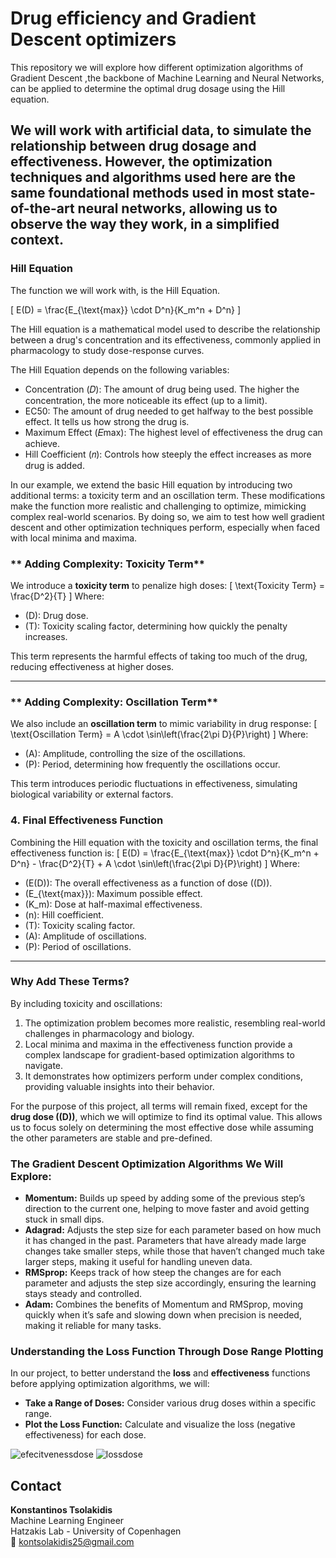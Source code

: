 # Drug efficiency and Gradient Descent optimizers

This repository we will explore how different optimization algorithms of Gradient Descent ,the backbone of Machine Learning and Neural Networks, can be applied to determine the optimal drug dosage using the Hill equation.

We will work with artificial data, to simulate the relationship between drug dosage and effectiveness.
However, the optimization techniques and algorithms used here are the same foundational methods used in most state-of-the-art neural networks, allowing us to observe the way they work, in a simplified context.
---

###  Hill Equation
The function we will work with, is the Hill Equation.

\[
E(D) = \frac{E_{\text{max}} \cdot D^n}{K_m^n + D^n}
\]

The Hill equation is a mathematical model used to describe the relationship between a drug's concentration and its effectiveness, commonly applied in pharmacology to study dose-response curves.

The Hill Equation depends on the following variables: 
 - Concentration (𝐷): The amount of drug being used. The higher the concentration, the more noticeable its effect (up to a limit).
 - EC50: The amount of drug needed to get halfway to the best possible effect. It tells us how strong the drug is.
 - Maximum Effect (𝐸max): The highest level of effectiveness the drug can achieve.
 - Hill Coefficient (𝑛): Controls how steeply the effect increases as more drug is added.

 In our example, we extend the basic Hill equation by introducing two additional terms: a toxicity term and an oscillation term. These modifications make the function more realistic and challenging to optimize, mimicking complex real-world scenarios. By doing so, we aim to test how well gradient descent and other optimization techniques perform, especially when faced with local minima and maxima.

### ** Adding Complexity: Toxicity Term**
We introduce a **toxicity term** to penalize high doses:
\[
\text{Toxicity Term} = \frac{D^2}{T}
\]
Where:
- \(D\): Drug dose.
- \(T\): Toxicity scaling factor, determining how quickly the penalty increases.

This term represents the harmful effects of taking too much of the drug, reducing effectiveness at higher doses.

---

### ** Adding Complexity: Oscillation Term**
We also include an **oscillation term** to mimic variability in drug response:
\[
\text{Oscillation Term} = A \cdot \sin\left(\frac{2\pi D}{P}\right)
\]
Where:
- \(A\): Amplitude, controlling the size of the oscillations.
- \(P\): Period, determining how frequently the oscillations occur.

This term introduces periodic fluctuations in effectiveness, simulating biological variability or external factors.

### **4. Final Effectiveness Function**
Combining the Hill equation with the toxicity and oscillation terms, the final effectiveness function is:
\[
E(D) = \frac{E_{\text{max}} \cdot D^n}{K_m^n + D^n} - \frac{D^2}{T} + A \cdot \sin\left(\frac{2\pi D}{P}\right)
\]
Where:
- \(E(D)\): The overall effectiveness as a function of dose (\(D\)).
- \(E_{\text{max}}\): Maximum possible effect.
- \(K_m\): Dose at half-maximal effectiveness.
- \(n\): Hill coefficient.
- \(T\): Toxicity scaling factor.
- \(A\): Amplitude of oscillations.
- \(P\): Period of oscillations.

---

### **Why Add These Terms?**
By including toxicity and oscillations:
1. The optimization problem becomes more realistic, resembling real-world challenges in pharmacology and biology.
2. Local minima and maxima in the effectiveness function provide a complex landscape for gradient-based optimization algorithms to navigate.
3. It demonstrates how optimizers perform under complex conditions, providing valuable insights into their behavior.

For the purpose of this project, all terms will remain fixed, except for the **drug dose (\(D\))**, which we will optimize to find its optimal value. This allows us to focus solely on determining the most effective dose while assuming the other parameters are stable and pre-defined.

### The Gradient Descent Optimization Algorithms We Will Explore:
- **Momentum:** Builds up speed by adding some of the previous step’s direction to the current one, helping to move faster and avoid getting stuck in small dips.  
- **Adagrad:** Adjusts the step size for each parameter based on how much it has changed in the past. Parameters that have already made large changes take smaller steps, while those that haven’t changed much take larger steps, making it useful for handling uneven data.  
- **RMSprop:** Keeps track of how steep the changes are for each parameter and adjusts the step size accordingly, ensuring the learning stays steady and controlled.  
- **Adam:** Combines the benefits of Momentum and RMSprop, moving quickly when it’s safe and slowing down when precision is needed, making it reliable for many tasks.  

### Understanding the Loss Function Through Dose Range Plotting

In our project, to better understand the **loss** and **effectiveness** functions before applying optimization algorithms, we will:

- **Take a Range of Doses:** Consider various drug doses within a specific range.
- **Plot the Loss Function:** Calculate and visualize the loss (negative effectiveness) for each dose.

![efecitvenessdose](https://github.com/user-attachments/assets/d6db59d3-e7d8-4c80-9635-c8346647dd27)
![lossdose](https://github.com/user-attachments/assets/01d9b845-2477-44fd-9b39-82af6de9bb7f)


 

## Contact

**Konstantinos Tsolakidis**  
Machine Learning Engineer  
Hatzakis Lab - University of Copenhagen  
📧 kontsolakidis25@gmail.com  
